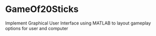 # GameOf20Sticks
Implement Graphical User Interface using MATLAB to layout gameplay options for user and computer
